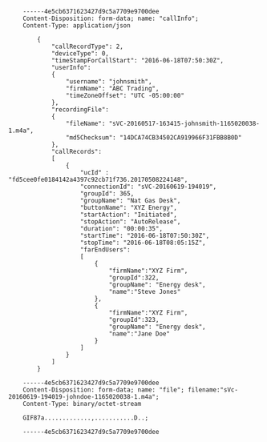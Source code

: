 

        ------4e5cb6371623427d9c5a7709e9700dee
        Content-Disposition: form-data; name: "callInfo";
        Content-Type: application/json
            
            {
                "callRecordType": 2,
                "deviceType": 0,
                "timeStampForCallStart": "2016-06-18T07:50:30Z",
                "userInfo":
                {
                    "username": "johnsmith",
                    "firmName": "ABC Trading",
                    "timeZoneOffset": "UTC -05:00:00"
                },
                "recordingFile":
                {
                    "fileName": "sVC-20160517-163415-johnsmith-1165020038-1.m4a",
                    "md5Checksum": "14DCA74CB34502CA919966F31FBB8B0D"
                },
                "callRecords":
                [
                    {
                        "ucId" : "fd5cee0fe0184142a4397c92cb71f736.20170508224148",
                        "connectionId": "sVC-20160619-194019",
                        "groupId": 365,
                        "groupName": "Nat Gas Desk",
                        "buttonName": "XYZ Energy",
                        "startAction": "Initiated",
                        "stopAction": "AutoRelease",
                        "duration": "00:00:35",
                        "startTime": "2016-06-18T07:50:30Z",
                        "stopTime": "2016-06-18T08:05:15Z",
                        "farEndUsers": 
                        [
                            {
                                "firmName":"XYZ Firm",
                                "groupId":322, 
                                "groupName": "Energy desk", 
                                "name":"Steve Jones" 
                            },
                            {
                                "firmName":"XYZ Firm",
                                "groupId":323, 
                                "groupName": "Energy desk", 
                                "name":"Jane Doe" 
                            }
                        ]
                    }
                ]
            }
        
        ------4e5cb6371623427d9c5a7709e9700dee
        Content-Disposition: form-data; name: "file"; filename:"sVc-20160619-194019-johndoe-1165020038-1.m4a";
        Content-Type: binary/octet-stream
        
        GIF87a.............,...........D..;
        
        ------4e5cb6371623427d9c5a7709e9700dee
